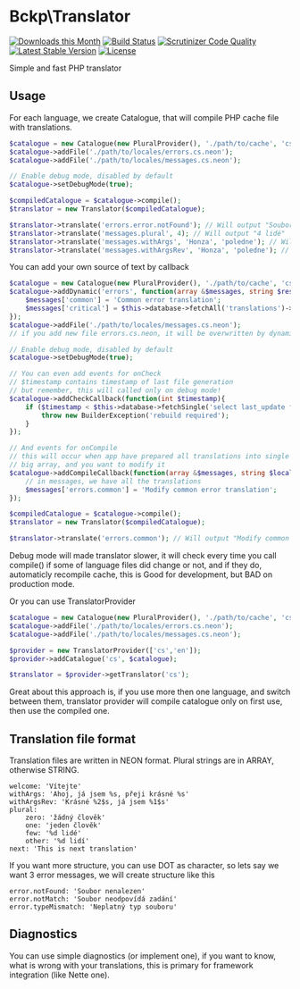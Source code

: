 Bckp\Translator
====================

[![Downloads this Month](https://img.shields.io/packagist/dm/bckp/translator-core.svg)](https://packagist.org/packages/bckp/translator-core)
[![Build Status](https://github.com/bckp/translator-core/actions/workflows/tests.yaml/badge.svg)](https://github.com/bckp/translator-core/actions/workflows/tests.yaml)
[![Scrutinizer Code Quality](https://scrutinizer-ci.com/g/bckp/translator-core/badges/quality-score.png?b=main)](https://scrutinizer-ci.com/g/bckp/translator-core/?branch=main)
[![Latest Stable Version](https://poser.pugx.org/bckp/translator-core/v/stable)](https://packagist.org/packages/bckp/translator-core)
[![License](https://img.shields.io/badge/license-New%20BSD-blue.svg)](https://github.com/nette/application/blob/master/license.md)

Simple and fast PHP translator

Usage
-----
For each language, we create Catalogue, that will compile PHP cache file with translations.
```php
$catalogue = new Catalogue(new PluralProvider(), './path/to/cache', 'cs');
$catalogue->addFile('./path/to/locales/errors.cs.neon');
$catalogue->addFile('./path/to/locales/messages.cs.neon');

// Enable debug mode, disabled by default
$catalogue->setDebugMode(true);

$compiledCatalogue = $catalogue->compile();
$translator = new Translator($compiledCatalogue);

$translator->translate('errors.error.notFound'); // Will output "Soubor nenalezen"
$translator->translate('messages.plural', 4); // Will output "4 lidé"
$translator->translate('messages.withArgs', 'Honza', 'poledne'); // Will output "Ahoj, já jsem Honza, přeji krásné poledne"
$translator->translate('messages.withArgsRev', 'Honza', 'poledne'); // Will output "Krásné poledne, já jsem Honza"
```

You can add your own source of text by callback

```php
$catalogue = new Catalogue(new PluralProvider(), './path/to/cache', 'cs');
$catalogue->addDynamic('errors', function(array &$messages, string $resource, string $locale){
    $messages['common'] = 'Common error translation';
    $messages['critical'] = $this->database->fetchAll('translations')->where('resource = ? and locale = ?', $resource, $locale);
});
$catalogue->addFile('./path/to/locales/messages.cs.neon');
// if you add new file errors.cs.neon, it will be overwritten by dynamic, as they is processed later

// Enable debug mode, disabled by default
$catalogue->setDebugMode(true);

// You can even add events for onCheck
// $timestamp contains timestamp of last file generation
// but remember, this will called only on debug mode!
$catalogue->addCheckCallback(function(int $timestamp){
    if ($timestamp < $this->database->fetchSingle('select last_update from settings where caption = ?', 'translations')){
        throw new BuilderException('rebuild required');
    }
});

// And events for onCompile
// this will occur when app have prepared all translations into single
// big array, and you want to modify it
$catalogue->addCompileCallback(function(array &$messages, string $locale){
    // in messages, we have all the translations
    $messages['errors.common'] = 'Modify common error translation';
});

$compiledCatalogue = $catalogue->compile();
$translator = new Translator($compiledCatalogue);

$translator->translate('errors.common'); // Will output "Modify common error translation"
```

Debug mode will made translator slower, it will check every time you call compile() if some of language files did change or not, and if they do, automaticly recompile cache, this is Good for development, but BAD on production mode.

Or you can use TranslatorProvider
```php
$catalogue = new Catalogue(new PluralProvider(), './path/to/cache', 'cs');
$catalogue->addFile('./path/to/locales/errors.cs.neon');
$catalogue->addFile('./path/to/locales/messages.cs.neon');

$provider = new TranslatorProvider(['cs','en']);
$provider->addCatalogue('cs', $catalogue);

$translator = $provider->getTranslator('cs');
```

Great about this approach is, if you use more then one language, and switch between them, translator provider will compile catalogue only on first use, then use the compiled one.


Translation file format
-----------------------
Translation files are written in NEON format. Plural strings are in ARRAY, otherwise STRING.
```neon
welcome: 'Vítejte'
withArgs: 'Ahoj, já jsem %s, přeji krásné %s'
withArgsRev: 'Krásné %2$s, já jsem %1$s'
plural:
	zero: 'žádný člověk'
	one: 'jeden člověk'
	few: '%d lidé'
	other: '%d lidí'
next: 'This is next translation'
```
If you want more structure, you can use DOT as character, so lets say we want 3 error messages, we will create structure like this
```neon
error.notFound: 'Soubor nenalezen'
error.notMatch: 'Soubor neodpovídá zadání'
error.typeMismatch: 'Neplatný typ souboru'
```

Diagnostics
-----------
You can use simple diagnostics (or implement one), if you want to know, what is wrong with your translations, this is primary for framework integration (like Nette one).


